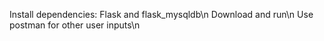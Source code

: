 Install dependencies: Flask and flask_mysqldb\n
Download and run\n
Use postman for other user inputs\n
